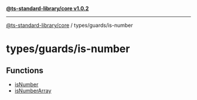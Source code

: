 [**@ts-standard-library/core v1.0.2**](../../../README.md)

***

[@ts-standard-library/core](../../../modules.md) / types/guards/is-number

# types/guards/is-number

## Functions

- [isNumber](functions/isNumber.md)
- [isNumberArray](functions/isNumberArray.md)
